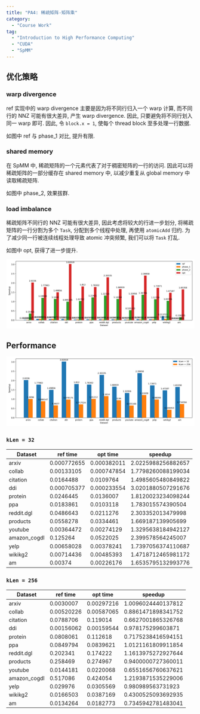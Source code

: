 ```yaml
---
title: "PA4: 稀疏矩阵-矩阵乘"
category:
  - "Course Work"
tag:
  - "Introduction to High Performance Computing"
  - "CUDA"
  - "SpMM"
---
```


## 优化策略

### warp divergence

ref 实现中的 warp divergence 主要是因为将不同行归入一个 warp 计算, 而不同行的 NNZ 可能有很大差异, 产生 warp divergence. 因此, 只要避免将不同行划入同一 warp 即可. 因此, 令 `block.x = 1`, 使每个 thread block 至多处理一行数据.

如图中 ref 与 phase_1 对比, 提升有限.

### shared memory

在 SpMM 中, 稀疏矩阵的一个元素代表了对于稠密矩阵的一行的访问. 因此可以将稀疏矩阵的一部分缓存在 shared memory 中, 以减少重复从 global memory 中读取稀疏矩阵.

如图中 phase_2, 效果拔群.

### load imbalance

稀疏矩阵不同行的 NNZ 可能有很大差异, 因此考虑将较大的行进一步划分, 将稀疏矩阵的一行分割为多个 `Task`, 分配到多个线程中处理, 再使用 `atomicAdd` 归约. 为了减少同一行被连续线程处理导致 atomic 冲突频繁, 我们可以将 `Task` 打乱.

如图中 opt, 获得了进一步提升.

![opt](./2022-06-21-pa4-稀疏矩阵-矩阵乘.assets/opt.png)

## Performance

![speedup](./2022-06-21-pa4-稀疏矩阵-矩阵乘.assets/speedup.png)

### `kLen = 32`

| Dataset      | ref time    | opt time    | speedup            |
| ------------ | ----------- | ----------- | ------------------ |
| arxiv        | 0.000772655 | 0.000382011 | 2.0225988256882657 |
| collab       | 0.00133105  | 0.000747854 | 1.7798260088199034 |
| citation     | 0.0164488   | 0.0109764   | 1.4985605480849822 |
| ddi          | 0.000705377 | 0.000233554 | 3.0201880507291676 |
| protein      | 0.0246445   | 0.0136007   | 1.8120023234098244 |
| ppa          | 0.0183861   | 0.0103118   | 1.783015574390504  |
| reddit.dgl   | 0.0486643   | 0.0211276   | 2.303352013479998  |
| products     | 0.0558278   | 0.0334461   | 1.669187139905699  |
| youtube      | 0.00364472  | 0.00274129  | 1.3295638184942127 |
| amazon_cogdl | 0.125264    | 0.0522025   | 2.399578564245007  |
| yelp         | 0.00658028  | 0.00378241  | 1.7397056374110687 |
| wikikg2      | 0.00714436  | 0.00485393  | 1.4718712465981172 |
| am           | 0.00374     | 0.00226176  | 1.6535795132993776 |

### `kLen = 256`

| Dataset      | ref time   | opt time   | speedup            |
| ------------ | ---------- | ---------- | ------------------ |
| arxiv        | 0.0030007  | 0.00297216 | 1.0096024440137812 |
| collab       | 0.00520226 | 0.00587065 | 0.8861471898341752 |
| citation     | 0.0788706  | 0.119014   | 0.6627001865326768 |
| ddi          | 0.00156062 | 0.00159544 | 0.978175299603871  |
| protein      | 0.0808061  | 0.112618   | 0.7175238416594151 |
| ppa          | 0.0849794  | 0.0839621  | 1.0121161809911854 |
| reddit.dgl   | 0.202341   | 0.174222   | 1.1613975272927644 |
| products     | 0.258469   | 0.274967   | 0.9400000727360011 |
| youtube      | 0.0144181  | 0.0220068  | 0.6551656760637621 |
| amazon_cogdl | 0.517086   | 0.424054   | 1.2193871535229006 |
| yelp         | 0.029976   | 0.0305569  | 0.980989563731923  |
| wikikg2      | 0.0166503  | 0.0387169  | 0.4300525093692935 |
| am           | 0.0134264  | 0.0182773  | 0.7345942781483041 |
